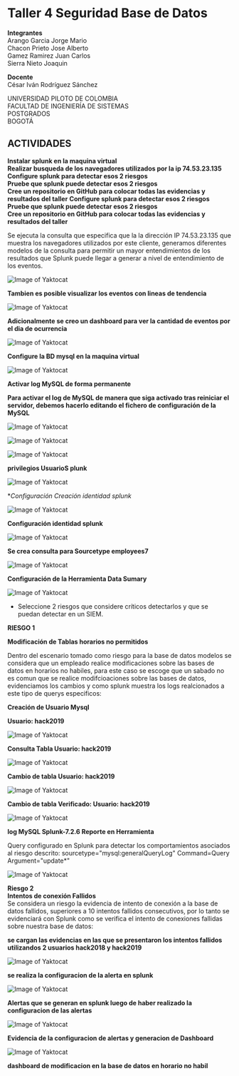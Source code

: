 # Taller 4 Seguridad Base de Datos   


**Integrantes**  
Arango Garcia Jorge Mario   
Chacon Prieto Jose Alberto   
Gamez Ramirez Juan Carlos   
Sierra Nieto Joaquin   
  
**Docente**   
César Iván Rodríguez Sánchez   
  
UNIVERSIDAD PILOTO DE COLOMBIA   
FACULTAD DE INGENIERÍA DE SISTEMAS   
POSTGRADOS   
BOGOTÁ   

  
## ACTIVIDADES

**Instalar splunk en la maquina virtual**    
**Realizar busqueda de los navegadores utilizados por la ip 74.53.23.135**   
**Configure splunk para detectar esos 2 riesgos**  
**Pruebe que splunk puede detectar esos 2 riesgos**  
**Cree un repositorio en GitHub para colocar todas las evidencias y resultados del taller** 
**Configure splunk para detectar esos 2 riesgos**    
**Pruebe que splunk puede detectar esos 2 riesgos**     
**Cree un repositorio en GitHub para colocar todas las evidencias y resultados del taller**    

  
    
Se ejecuta la consulta que especifica que la la dirección IP 74.53.23.135 que muestra los navegadores utilizados por este cliente, generamos diferentes modelos de la consulta para permitir un mayor entendimientos de los resultados que Splunk puede llegar a generar a nivel de entendimiento de los eventos.  

![Image of Yaktocat](https://github.com/jomaarango/Taller4G1/blob/Borradortaller4/Imagenes/Navegdoresutilizados2.JPG?raw=true)   

**Tambien es posible visualizar los eventos con lineas de tendencia**      

![Image of Yaktocat](https://github.com/jomaarango/Taller4G1/blob/Borradortaller4/Imagenes/busquedanavegadores.JPG) 

**Adicionalmente se creo un dashboard para ver la cantidad de eventos por el dia de ocurrencia**      

![Image of Yaktocat](https://github.com/jomaarango/Taller4G1/blob/Borradortaller4/Imagenes/dashboard.JPG) 

**Configure la BD mysql en la maquina virtual**      
    
![Image of Yaktocat](https://github.com/jomaarango/Taller4G1/blob/Borradortaller4/Imagenes/Confmysql.JPG)

**Activar log MySQL de forma permanente**    

**Para activar el log de MySQL de manera que siga activado tras reiniciar el servidor, debemos hacerlo editando el fichero de configuración de la MySQL**    

![Image of Yaktocat](https://github.com/jomaarango/Taller4G1/blob/Borradortaller4/Imagenes/Impormysql1.JPG)    

![Image of Yaktocat](https://github.com/jomaarango/Taller4G1/blob/Borradortaller4/Imagenes/Impormysql2.JPG)    

![Image of Yaktocat](https://github.com/jomaarango/Taller4G1/blob/Borradortaller4/Imagenes/creacionUsuarioMysql.PNG)    

**privilegios UsuarioS plunk**  

![Image of Yaktocat](https://github.com/jomaarango/Taller4G1/blob/Borradortaller4/Imagenes/privilegiosUsuarioSplunk.PNG)    

**Configuración Creación identidad splunk*  

![Image of Yaktocat](https://github.com/jomaarango/Taller4G1/blob/Borradortaller4/Imagenes/crear%20identidad.PNG)    

**Configuración identidad splunk**   

![Image of Yaktocat](https://github.com/jomaarango/Taller4G1/blob/Borradortaller4/Imagenes/identidadsplunk.PNG)    

**Se crea consulta para Sourcetype employees7**    

![Image of Yaktocat](https://github.com/jomaarango/Taller4G1/blob/Borradortaller4/Imagenes/consultaEventos7.PNG)  

**Configuración de la Herramienta Data Sumary** 

![Image of Yaktocat](https://github.com/jomaarango/Taller4G1/blob/Borradortaller4/Imagenes/DatSumary.PNG)  


* Seleccione 2 riesgos que considere críticos detectarlos y que se puedan detectar en un SIEM.  

**RIESGO 1** 

**Modificación de Tablas horarios no permitidos** 

Dentro del escenario tomado como riesgo para la base de datos modelos se considera que un empleado realice modificaciones sobre las bases de datos en horarios no habiles, para este caso se escoge que un sabado no es comun que se realice modifcioaciones sobre las bases de datos, evidenciamos los cambios y como splunk muestra los logs realcionados a este tipo de querys especificos: 

**Creación de Usuario Mysql**  

**Usuario: hack2019** 

![Image of Yaktocat](https://github.com/jomaarango/Taller4G1/blob/Borradortaller4/Imagenes/1_creacionUsuarioMysql.PNG)  

**Consulta Tabla Usuario: hack2019** 

![Image of Yaktocat](https://github.com/jomaarango/Taller4G1/blob/Borradortaller4/Imagenes/2_ConsultaTabla.PNG)  

**Cambio de tabla Usuario: hack2019** 

![Image of Yaktocat](https://github.com/jomaarango/Taller4G1/blob/Borradortaller4/Imagenes/3_cambiotabla.PNG)  

**Cambio de tabla Verificado: Usuario: hack2019** 

![Image of Yaktocat](https://github.com/jomaarango/Taller4G1/blob/Borradortaller4/Imagenes/4_cambioVerificado.PNG)

**log MySQL Splunk-7.2.6 Reporte en Herramienta**  


Query configurado en Splunk para detectar los comportamientos asociados al riesgo descrito: sourcetype="mysql:generalQueryLog" Command=Query Argument="update*"  


![Image of Yaktocat](https://github.com/jomaarango/Taller4G1/blob/Borradortaller4/Imagenes/5deteccionSplunk.PNG)  


**Riesgo 2**  
**Intentos de conexión Fallidos**  
Se considera un riesgo la evidencia de intento de conexión a la base de datos fallidos, superiores a 10 intentos fallidos consecutivos, por lo tanto se evidenciará con Splunk como se verifica el intento de conexiones fallidas sobre nuestra base de datos:    


**se cargan las evidencias en las que se presentaron los intentos fallidos utilizandos 2 usuarios hack2018 y hack2019**  

![Image of Yaktocat](https://github.com/jomaarango/Taller4G1/blob/Borradortaller4/Imagenes/6_faillogin.PNG)  

**se realiza la configuracion de la alerta en splunk**     

![Image of Yaktocat](https://github.com/jomaarango/Taller4G1/blob/Borradortaller4/Imagenes/8_configuracionAlerta.PNG)

**Alertas que se generan en splunk luego de haber realizado la configuracion de las alertas**   

![Image of Yaktocat](https://github.com/jomaarango/Taller4G1/blob/Borradortaller4/Imagenes/7_decctionfaillogin.PNG)  

**Evidencia de la configuracion de alertas y generacion de Dashboard**  

![Image of Yaktocat](https://github.com/jomaarango/Taller4G1/blob/Borradortaller4/Imagenes/9DashboarLogin.PNG)

**dashboard de modificacion en la base de datos en horario no habil**     
